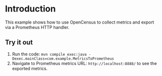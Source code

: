 # Introduction
This example shows how to use OpenCensus to collect metrics and export via a Prometheus HTTP handler.

## Try it out
1. Run the code: `mvn compile exec:java -Dexec.mainClass=com.example.MetricsToPrometheus`
1. Navigate to Prometheus metrics URL: `http://localhost:8888/` to see the exported metrics.
